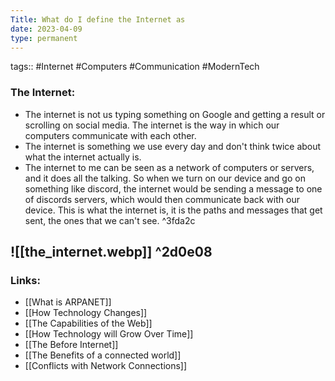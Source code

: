 ```yaml
---
Title: What do I define the Internet as
date: 2023-04-09
type: permanent
---
```

tags::  #Internet #Computers #Communication #ModernTech 

### The Internet:
- The internet is not us typing something on Google and getting a result or scrolling on social media. The internet is the way in which our computers communicate with each other.
- The internet is something we use every day and don't think twice about what the internet actually is. 
- The internet to me can be seen as a network of computers or servers, and it does all the talking. So when we turn on our device and go on something like discord, the internet would be sending a message to one of discords servers, which would then communicate back with our device. This is what the internet is, it is the paths and messages that get sent, the ones that we can't see. ^3fda2c

![[the_internet.webp]] ^2d0e08
---
### Links:
- [[What is ARPANET]]
- [[How Technology Changes]]
- [[The Capabilities of the Web]]
- [[How Technology will Grow Over Time]]
- [[The Before Internet]]
- [[The Benefits of a connected world]]
- [[Conflicts with Network Connections]]